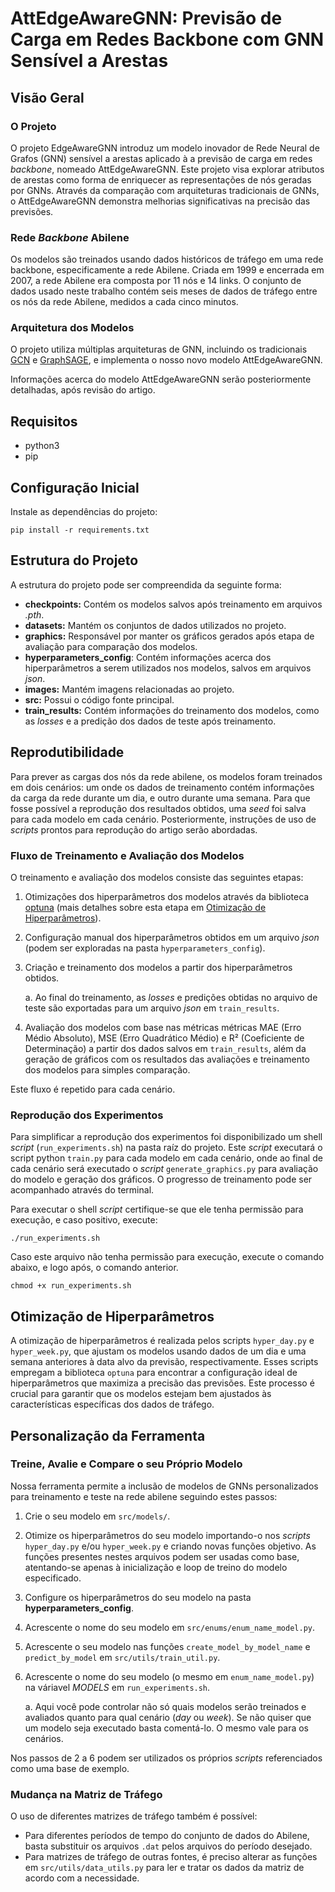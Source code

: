 # AttEdgeAwareGNN: Previsão de Carga em Redes Backbone com GNN Sensível a Arestas

## Visão Geral
### O Projeto
O projeto EdgeAwareGNN introduz um modelo inovador de Rede Neural de Grafos (GNN) sensível a arestas aplicado à a previsão de carga em redes *backbone*, nomeado AttEdgeAwareGNN. Este projeto visa explorar atributos de arestas como forma de enriquecer as representações de nós geradas por GNNs. Através da comparação com arquiteturas tradicionais de GNNs, o AttEdgeAwareGNN demonstra melhorias significativas na precisão das previsões.

### Rede *Backbone* Abilene
Os modelos são treinados usando dados históricos de tráfego em uma rede backbone, especificamente a rede Abilene. Criada em 1999 e encerrada em 2007, a rede Abilene era composta por 11 nós e 14 links. O conjunto de dados usado neste trabalho contém seis meses de dados de tráfego entre os nós da rede Abilene, medidos a cada cinco minutos.

### Arquitetura dos Modelos
O projeto utiliza múltiplas arquiteturas de GNN, incluindo os tradicionais [GCN](https://pytorch-geometric.readthedocs.io/en/latest/generated/torch_geometric.nn.models.GCN.html) e [GraphSAGE](https://pytorch-geometric.readthedocs.io/en/latest/generated/torch_geometric.nn.models.GraphSAGE.html), e implementa o nosso novo modelo AttEdgeAwareGNN.

Informações acerca do modelo AttEdgeAwareGNN serão  posteriormente detalhadas, após revisão do artigo.
## Requisitos
* python3
* pip
## Configuração Inicial
Instale as dependências do projeto:
```
pip install -r requirements.txt
```
## Estrutura do Projeto
A estrutura do projeto pode ser compreendida da seguinte forma:
* **checkpoints:** Contém os modelos salvos após treinamento em arquivos *.pth*.
* **datasets:** Mantém os conjuntos de dados utilizados no projeto.
* **graphics:** Responsável por manter os gráficos gerados após etapa de avaliação para comparação dos modelos.
* **hyperparameters_config**: Contém informações acerca dos hiperparâmetros a serem utilizados nos modelos, salvos em arquivos *json*.
* **images:** Mantém imagens relacionadas ao projeto.
* **src:** Possui o código fonte principal.
* **train_results:** Contém informações do treinamento dos modelos, como as *losses* e a predição dos dados de teste após treinamento.

## Reprodutibilidade
Para prever as cargas dos nós da rede abilene, os modelos foram treinados em dois cenários: um onde os dados de treinamento contém informações da carga da rede durante um dia, e outro durante uma semana. Para que fosse possível a reprodução dos resultados obtidos, uma *seed* foi salva para cada modelo em cada cenário. Posteriormente, instruções de uso de *scripts* prontos para reprodução do artigo serão abordadas.

### Fluxo de Treinamento e Avaliação dos Modelos
O treinamento e avaliação dos modelos consiste das seguintes etapas:

1. Otimizações dos hiperparâmetros dos modelos através da biblioteca [optuna](https://optuna.org/) (mais detalhes sobre esta etapa em [Otimização de Hiperparâmetros](#otimização-de-hiperparâmetros)). 
2. Configuração manual dos hiperparâmetros obtidos em um arquivo *json* (podem ser exploradas na pasta `hyperparameters_config`).
3. Criação e treinamento dos modelos a partir dos hiperparâmetros obtidos.
    
    a. Ao final do treinamento, as *losses* e predições obtidas no arquivo de teste são exportadas para um arquivo *json* em `train_results`.
4. Avaliação dos modelos com base nas métricas métricas MAE (Erro Médio Absoluto), MSE (Erro Quadrático Médio) e R²  (Coeficiente de Determinação) a partir dos dados salvos em `train_results`, além da geração de gráficos com os resultados das avaliações e treinamento dos modelos para simples comparação.

Este fluxo é repetido para cada cenário.

### Reprodução dos Experimentos
Para simplificar a reprodução dos experimentos foi disponibilizado um shell *script* (`run_experiments.sh`) na pasta raíz do projeto. Este *script* executará o script python `train.py` para cada modelo em cada cenário, onde ao final de cada cenário será executado o *script* `generate_graphics.py` para avaliação do modelo e geração dos gráficos. O progresso de treinamento pode ser acompanhado através do terminal. 

Para executar o shell *script* certifique-se que ele tenha permissão para execução, e caso positivo, execute:
```
./run_experiments.sh
```

Caso este arquivo não tenha permissão para execução, execute o comando abaixo, e logo após, o comando anterior.
```
chmod +x run_experiments.sh
```

## Otimização de Hiperparâmetros

A otimização de hiperparâmetros é realizada pelos scripts `hyper_day.py` e `hyper_week.py`, que ajustam os modelos usando dados de um dia e uma semana anteriores à data alvo da previsão, respectivamente. Esses scripts empregam a biblioteca `optuna` para encontrar a configuração ideal de hiperparâmetros que maximiza a precisão das previsões. Este processo é crucial para garantir que os modelos estejam bem ajustados às características específicas dos dados de tráfego.

## Personalização da Ferramenta
### Treine, Avalie e Compare o seu Próprio Modelo

Nossa ferramenta permite a inclusão de modelos de GNNs personalizados para treinamento e teste na rede abilene seguindo estes passos:
1. Crie o seu modelo em `src/models/`.
2. Otimize os hiperparâmetros do seu modelo importando-o nos *scripts* `hyper_day.py` e/ou `hyper_week.py` e criando novas funções objetivo. As funções presentes nestes arquivos podem ser usadas como base, atentando-se apenas à inicialização e loop de treino do modelo especificado.
3. Configure os hiperparâmetros do seu modelo na pasta **hyperparameters_config**.
4. Acrescente o nome do seu modelo em `src/enums/enum_name_model.py`.
5. Acrescente o seu modelo nas funções `create_model_by_model_name` e `predict_by_model` em `src/utils/train_util.py`.
6. Acrescente o nome do seu modelo (o mesmo em `enum_name_model.py`) na váriavel *MODELS* em `run_experiments.sh`.
    
    a. Aqui você pode controlar não só quais modelos serão treinados e avaliados quanto para qual cenário (*day* ou *week*). Se não quiser que um modelo seja executado basta comentá-lo. O mesmo vale para os cenários.

Nos passos de 2 a 6 podem ser utilizados os próprios *scripts* referenciados como uma base de exemplo. 

### Mudança na Matriz de Tráfego
O uso de diferentes matrizes de tráfego também é possível:

* Para diferentes períodos de tempo do conjunto de dados do Abilene, basta substituir os arquivos `.dat` pelos arquivos do período desejado.
* Para matrizes de tráfego de outras fontes, é preciso alterar as funções em `src/utils/data_utils.py` para ler e tratar os dados da matriz de acordo com a necessidade.
